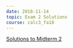 ```yaml
---
date: 2018-11-14
topic: Exam 2 Solutions
course: calc3_fa18
---
```


[Solutions to Midterm 2](http://ckottke.ncf.edu/calc3_fa18/exam2_solns.pdf)
